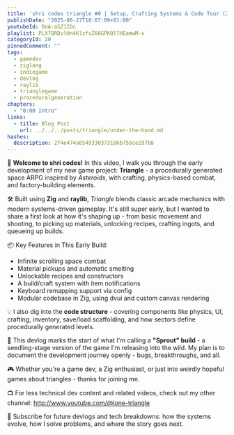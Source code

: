 ```yaml
---
title: 'shri codes triangle #0 | Setup, Crafting Systems & Code Tour (Zig + Raylib)'
publishDate: "2025-06-27T10:07:09+01:00"
youtubeId: 8nA-a5Z1IDc
playlist: PLX7QRDvlHn4KlzfvZ66GPKQl7HEamwM-v
categoryId: 20
pinnedComment: ""
tags:
  - gamedev
  - ziglang
  - indiegame
  - devlog
  - raylib
  - trianglegame
  - proceduralgeneration
chapters:
  - "0:00 Intro"
links:
  - title: Blog Post
    url: ../../../posts/triangle/under-the-hood.md
hashes:
  description: 2f4e474a6549330373106b758ce197b8
---
```


🚀 **Welcome to shri codes!** In this video, I walk you through the early
development of my new game project: **Triangle** - a procedurally generated
space ARPG inspired by _Asteroids_, with crafting, physics-based combat, and
factory-building elements.

🛠️ Built using **Zig** and **raylib**, _Triangle_ blends classic arcade
mechanics with modern systems-driven gameplay. It's still super early, but I
wanted to share a first look at how it's shaping up - from basic movement and
shooting, to picking up materials, unlocking recipes, crafting ingots, and
queueing up builds.

📦 Key Features in This Early Build:

- Infinite scrolling space combat
- Material pickups and automatic smelting
- Unlockable recipes and constructors
- A build/craft system with item notifications
- Keyboard remapping support via config
- Modular codebase in Zig, using dvui and custom canvas rendering

💡 I also dig into the **code structure** - covering components like physics,
UI, crafting, inventory, save/load scaffolding, and how sectors define
procedurally generated levels.

🌱 This devlog marks the start of what I'm calling a **"Sprout" build** - a
seedling-stage version of the game I'm releasing into the wild. My plan is to
document the development journey openly - bugs, breakthroughs, and all.

🎮 Whether you're a game dev, a Zig enthusiast, or just into weirdly hopeful
games about triangles - thanks for joining me.

📺 For less technical dev content and related videos, check out my other
channel: http://www.youtube.com/@lone-triangle

🔔 Subscribe for future devlogs and tech breakdowns: how the systems evolve, how
I solve problems, and where the story goes next.
